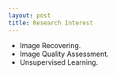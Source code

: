```yaml
---
layout: post
title: Research Interest
---
```


<ul>
<li><span style="font-size: 100%;">Image Recovering.</span></li>
<li><span style="font-size: 100%;">Image Quality Assessment.</span></li>
<li><span style="font-size: 100%;">Unsupervised Learning.</span></li>
</ul>